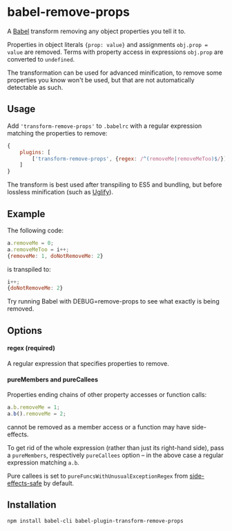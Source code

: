 babel-remove-props
==================

A [Babel][] transform removing any object properties you tell it to.

Properties in object literals `{prop: value}` and assignments `obj.prop = value`
are removed. Terms with property access in expressions `obj.prop` are converted
to `undefined`.

The transformation can be used for advanced minification, to remove some
properties you know won't be used, but that are not automatically detectable
as such.

[babel]: https://babeljs.io/

Usage
-----

Add `'transform-remove-props'` to `.babelrc` with a regular expression
matching the properties to remove:

```javascript
{
    plugins: [
        ['transform-remove-props', {regex: /^(removeMe|removeMeToo)$/}]
    ]
}
```

The transform is best used after transpiling to ES5 and bundling, but before
lossless minification (such as [Uglify][]).

[uglify]: http://lisperator.net/uglifyjs/

Example
-------
The following code:

```javascript
a.removeMe = 0;
a.removeMeToo = i++;
{removeMe: 1, doNotRemoveMe: 2}
```

is transpiled to:

```javascript
i++;
{doNotRemoveMe: 2}
```

Try running Babel with DEBUG=remove-props to see what exactly is being removed.

Options
-------

#### regex (required)

A regular expression that specifies properties to remove.

#### pureMembers and pureCallees

Properties ending chains of other property accesses or function calls:

```javascript
a.b.removeMe = 1;
a.b().removeMe = 2;
```

cannot be removed as a member access or a function may have side-effects.

To get rid of the whole expression (rather than just its right-hand side), pass
a `pureMembers`, respectively `pureCallees` option &ndash; in the above case a
regular expression matching `a.b`.

Pure callees is set to `pureFuncsWithUnusualExceptionRegex` from
[side-effects-safe][] by default.

[side-effects-safe]: https://github.com/wrwrwr/side-effects-safe

Installation
------------

```bash
npm install babel-cli babel-plugin-transform-remove-props
```
